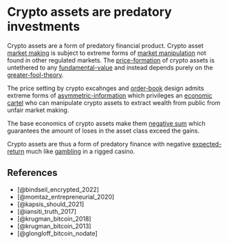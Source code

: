 # Crypto assets are predatory investments
Crypto assets are a form of predatory financial product. Crypto asset [market making](../concepts/market-maker.md) is subject to extreme forms of [market manipulation](../concepts/market-manipulation.md) not found in other regulated markets. The [price-formation](../concepts/price-formation.md) of crypto assets is untethered to any [fundamental-value](../concepts/fundamental-value.md) and instead depends purely on the [greater-fool-theory](../concepts/greater-fool-theory.md). 

The price setting by crypto excahnges and [order-book](../concepts/order-book.md) design admits extreme forms of [asymmetric-information](../concepts/asymmetric-information.md) which privileges an [economic cartel](../concepts/cartel.md) who can manipulate crypto assets to extract wealth from public from unfair market making.

The base economics of crypto assets make them [negative sum](negative-sum.md) which guarantees the amount of loses in the asset class exceed the gains.

Crypto assets are thus a form of predatory finance with negative [expected-return](../concepts/expected-return.md) much like [gambling](../concepts/gambling.md) in a rigged casino.

## References
* [@bindseil_encrypted_2022]
* [@momtaz_entrepreneurial_2020]
* [@kapsis_should_2021]
* [@iansiti_truth_2017]
* [@krugman_bitcoin_2018]
* [@krugman_bitcoin_2013]
* [@glongloff_bitcoin_nodate]